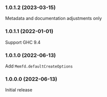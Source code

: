 ### 1.0.1.2 (2023-03-15)

Metadata and documentation adjustments only

### 1.0.1.1 (2022-01-01)

Support GHC 9.4

### 1.0.1.0 (2022-06-13)

Add `Memfd.defaultCreateOptions`

### 1.0.0.0 (2022-06-13)

Initial release
